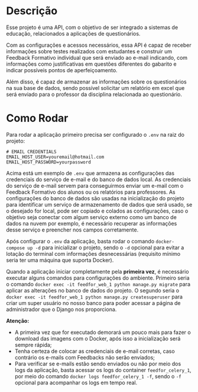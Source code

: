 # Descrição

Esse projeto é uma API, com o objetivo de ser integrado a sistemas de educação, relacionados a aplicações de questionários.

Com as configurações e acessos necessários, essa API é capaz de receber informações sobre testes realizados com estudantes e construir um Feedback Formativo individual que será enviado ao e-mail indicando, com informações como justificativas em questões diferentes do gabarito e indicar possíveis pontos de aperfeiçoamento.

Além disso, é capaz de armazenar as informações sobre os questionários na sua base de dados, sendo possível solicitar um relatório em excel que será enviado para o professor da disciplina relacionada ao questionário.

# Como Rodar

Para rodar a aplicação primeiro precisa ser configurado o `.env` na raiz do projeto:

```
# EMAIL CREDENTIALS
EMAIL_HOST_USER=youremail@hotmail.com
EMAIL_HOST_PASSWORD=yourpassword
```

Acima está um exemplo de `.env` que armazena as configurações das credenciais do serviço de e-mail e do banco de dados local. As credenciais do serviço de e-mail servem para conseguirmos enviar um e-mail com o Feedback Formativo dos alunos ou os relatórios para professores. As configurações do banco de dados são usadas na inicialização do projeto para identificar um serviço de armazenamento de dados que será usado, se o desejado for local, pode ser copiado e colados as configurações, caso o objetivo seja conectar com algum serviço externo como um banco de dados na nuvem por exemplo, é necessário recuperar as informações desse serviço e preencher nos campos corretamente.

Após configurar o `.env` da aplicação, basta rodar o comando `docker-compose up -d` para inicializar o projeto, sendo o `-d` opcional para evitar a lotação do terminal com informações desnecessárias (requisito mínimo seria ter uma máquina que suporta Docker).

Quando a aplicação iniciar completamente pela **primeira vez**, é necessário executar alguns comandos para configurações do ambiente. Primeiro seria o comando `docker exec -it feedfor_web_1 python manage.py migrate` para aplicar as alterações no banco de dados do projeto. O segundo seria o `docker exec -it feedfor_web_1 python manage.py createsuperuser` para criar um super usuário no nosso banco para poder acessar a página de administrador que o Django nos proporciona.

**Atenção:** 
- A primeira vez que for executado demorará um pouco mais para fazer o download das imagens com o Docker, após isso a inicialização será sempre rápida;
- Tenha certeza de colocar as credenciais de e-mail corretas, caso contrário os e-mails com Feedbacks não serão enviados;
- Para verificar se e-mails estão sendo enviados ou não por meio dos logs da aplicação, basta acessar os logs do container `feedfor_celery_1`, por meio do comando `docker logs feedfor_celery_1 -f`, sendo o `-f` opcional para acompanhar os logs em tempo real.

